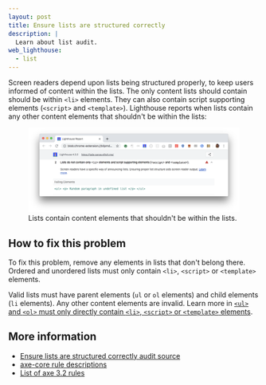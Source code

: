 ```yaml
---
layout: post
title: Ensure lists are structured correctly
description: |
  Learn about list audit.
web_lighthouse:
  - list
---
```


Screen readers depend upon lists being structured properly,
to keep users informed of content within the lists.
The only content lists should contain should be within `<li>` elements.
They can also contain script supporting elements (`<script>` and `<template>`).
Lighthouse reports when lists contain any other content elements that shouldn't be within the lists:

<figure class="w-figure">
  <img class="w-screenshot w-screenshot--filled" src="list.png" alt="Lighthouse audit showing lists contain content elements that shouldn't be within the lists
  <figcaption class="w-figcaption">
    Lists contain content elements that shouldn't be within the lists.
  </figcaption>
</figure>

## How to fix this problem

To fix this problem,
remove any elements in lists that don't belong there.
Ordered and unordered lists must only contain `<li>`, `<script>` or `<template>` elements.

Valid lists must have parent elements (`ul` or `ol` elements) and child elements (`li` elements).
Any other content elements are invalid.
Learn more in
[`<ul>` and `<ol>` must only directly contain `<li>`, `<script>` or `<template>` elements](https://dequeuniversity.com/rules/axe/3.3/list).

<!--
## How this audit impacts overall Lighthouse score

Todo. I have no idea how accessibility scoring is working!
-->
## More information

- [Ensure lists are structured correctly audit source](https://github.com/GoogleChrome/lighthouse/blob/master/lighthouse-core/audits/accessibility/list.js)
- [axe-core rule descriptions](https://github.com/dequelabs/axe-core/blob/develop/doc/rule-descriptions.md)
- [List of axe 3.2 rules](https://dequeuniversity.com/rules/axe/3.3)
